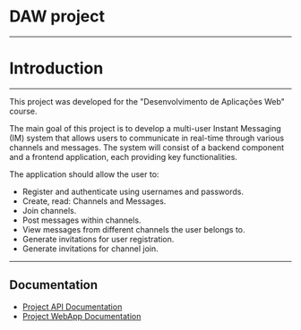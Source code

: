 # DAW project
---

# Introduction

---

This project was developed for the "Desenvolvimento de Aplicações Web" course.

The main goal of this project is to develop a multi-user Instant Messaging (IM) system that allows users to communicate in real-time through various channels and messages. The system will consist of a backend component and a frontend application, each providing key functionalities.

The application should allow the user to:
- Register and authenticate using usernames and passwords.
- Create, read: Channels and Messages.
- Join channels.
- Post messages within channels.
- View messages from different channels the user belongs to.
- Generate invitations for user registration.
- Generate invitations for channel join.

---

## Documentation

- [Project API Documentation](docs/api/README.md)
- [Project WebApp Documentation](docs/webapp/README.md)